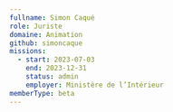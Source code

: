 ```yaml
---
fullname: Simon Caqué
role: Juriste
domaine: Animation
github: simoncaque
missions:
  - start: 2023-07-03
    end: 2023-12-31
    status: admin
    employer: Ministère de l’Intérieur
memberType: beta
---
```



